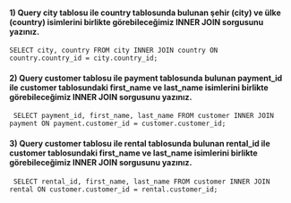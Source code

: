 #### 1) Query city tablosu ile country tablosunda bulunan şehir (city) ve ülke (country) isimlerini birlikte görebileceğimiz INNER JOIN sorgusunu yazınız.
```SELECT city, country FROM city INNER JOIN country ON country.country_id = city.country_id;```

#### 2) Query customer tablosu ile payment tablosunda bulunan payment_id ile customer tablosundaki first_name ve last_name isimlerini birlikte görebileceğimiz INNER JOIN sorgusunu yazınız.
``` SELECT payment_id, first_name, last_name FROM customer INNER JOIN payment ON payment.customer_id = customer.customer_id;```

#### 3) Query customer tablosu ile rental tablosunda bulunan rental_id ile customer tablosundaki first_name ve last_name isimlerini birlikte görebileceğimiz INNER JOIN sorgusunu yazınız.
``` SELECT rental_id, first_name, last_name FROM customer INNER JOIN rental ON customer.customer_id = rental.customer_id;```
